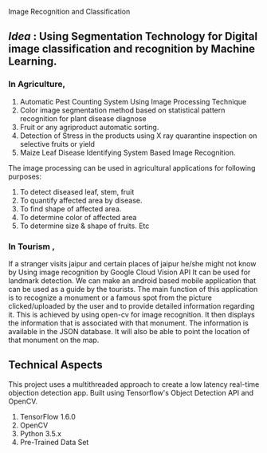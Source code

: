 Image Recognition and Classification
## _Idea_ : Using Segmentation Technology for Digital image classification and recognition by Machine Learning.

### In Agriculture,

1. Automatic Pest Counting System Using Image Processing Technique
2. Color image segmentation method based on statistical pattern recognition for plant disease diagnose
3. Fruit or any agriproduct automatic sorting. 
4. Detection of Stress in the products using X ray quarantine inspection on selective fruits or yield
5. Maize Leaf Disease Identifying System Based Image Recognition.

The image processing can be used in agricultural
applications for following purposes:
1. To detect diseased leaf, stem, fruit
2. To quantify affected area by disease.
3. To find shape of affected area.
4. To determine color of affected area
5. To determine size & shape of fruits.
Etc

### In Tourism ,
If a stranger visits jaipur and certain places of jaipur he/she might not know by Using image recognition by Google Cloud Vision API It can be used for landmark detection.
We can make an android based mobile application that can be used as a guide by the tourists. The main function of this application is to recognize a monument or a famous spot from the picture clicked/uploaded by the user and to provide detailed information regarding it. This is achieved by using open-cv for image recognition. It then displays the information that is associated with that monument. The information is available in the JSON database. It will also be able to point the location of that monument on the map.

## Technical Aspects

This project uses a multithreaded approach to create a low latency real-time objection detection app. Built using Tensorflow's Object Detection API and OpenCV.

1. TensorFlow 1.6.0
2. OpenCV
3. Python 3.5.x
4. Pre-Trained Data Set

